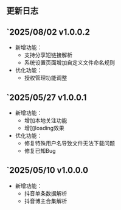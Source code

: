 ## 更新日志

## `2025/08/02 v1.0.0.2

- 新增功能：
  - 支持分享短链接解析
  - 系统设置页面增加自定义文件命名规则
- 优化功能：
  - 授权管理功能调整

## `2025/05/27 v1.0.0.1

- 新增功能：
  - 增加本地关注功能
  - 增加loading效果
- 优化功能：
  - 修复特殊用户名导致文件无法下载问题
  - 修复已知Bug

## `2025/05/10 v1.0.0.0

- 新增功能：
  - 抖音单条数据解析
  - 抖音博主合集解析
